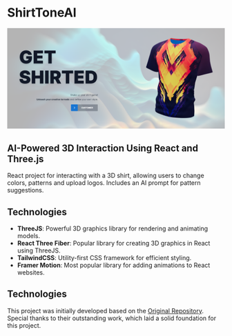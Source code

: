 # ShirtToneAI

![Cover](/public/cover.png)

## AI-Powered 3D Interaction Using React and Three.js

React project for interacting with a 3D shirt, allowing users to change colors, patterns and upload logos. Includes an AI prompt for pattern suggestions.

## Technologies

- **ThreeJS**: Powerful 3D graphics library for rendering and animating models.
- **React Three Fiber**: Popular library for creating 3D graphics in React using ThreeJS.
- **TailwindCSS**: Utility-first CSS framework for efficient styling.
- **Framer Motion**: Most popular library for adding animations to React websites.

## Technologies

This project was initially developed based on the [Original Repository](https://github.com/adrianhajdin/project_threejs_ai). Special thanks to their outstanding work, which laid a solid foundation for this project.
